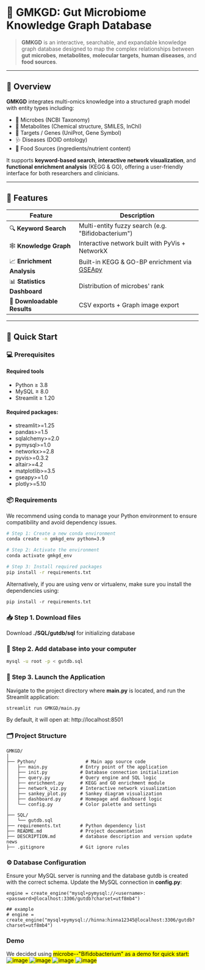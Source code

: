 # 🌿 GMKGD: Gut Microbiome Knowledge Graph Database


> **GMKGD** is an interactive, searchable, and expandable knowledge graph database designed to map the complex relationships between **gut microbes**, **metabolites**, **molecular targets**, **human diseases**, and **food sources**.

---

## 🧬 Overview

**GMKGD** integrates multi-omics knowledge into a structured graph model with entity types including:

- 🦠 Microbes (NCBI Taxonomy)
- 🧪 Metabolites (Chemical structure, SMILES, InChI)
- 🎯 Targets / Genes (UniProt, Gene Symbol)
- 🩺 Diseases (DOID ontology)
- 🍎 Food Sources (ingredients/nutrient content)

It supports **keyword-based search**, **interactive network visualization**, and **functional enrichment analysis** (KEGG & GO), offering a user-friendly interface for both researchers and clinicians.

---

## 🔧 Features

| Feature                        | Description |
|-------------------------------|-------------|
| 🔍 **Keyword Search**         | Multi-entity fuzzy search (e.g. "Bifidobacterium") |
| 🕸️ **Knowledge Graph**        | Interactive network built with PyVis + NetworkX |
| 📈 **Enrichment Analysis**    | Built-in KEGG & GO-BP enrichment via [GSEApy](https://github.com/zqfang/GSEApy) |
| 📊 **Statistics Dashboard**   | Distribution of microbes' rank |
| 💾 **Downloadable Results**  | CSV exports + Graph image export |

---

## 🚀 Quick Start
### 💻 Prerequisites
#### Required tools
- Python ≥ 3.8
- MySQL ≥ 8.0
- Streamlit ≥ 1.20

#### Required packages:
- streamlit>=1.25
- pandas>=1.5
- sqlalchemy>=2.0
- pymysql>=1.0
- networkx>=2.8
- pyvis>=0.3.2
- altair>=4.2
- matplotlib>=3.5
- gseapy>=1.0
- plotly>=5.10

### 📦 Requirements
We recommend using conda to manage your Python environment to ensure compatibility and avoid dependency issues.
```bash
# Step 1: Create a new conda environment
conda create -n gmkgd_env python=3.9

# Step 2: Activate the environment
conda activate gmkgd_env

# Step 3: Install required packages
pip install -r requirements.txt
```

Alternatively, if you are using venv or virtualenv, make sure you install the dependencies using:
```{bash}
pip install -r requirements.txt
```

### 📥 Step 1. Download files
Download **./SQL/gutdb/sql** for initializing database

### 🧰 Step 2. Add database into your computer
```bash
mysql -u root -p < gutdb.sql
```

### 🚀 Step 3. Launch the Application
Navigate to the project directory where **main.py** is located, and run the Streamlit application:
```bash
streamlit run GMKGD/main.py
```
By default, it will open at: http://localhost:8501

### 🗂 Project Structure
```{graphql}
GMKGD/
│
├── Python/                  # Main app source code
│   ├── main.py            # Entry point of the application
│   ├── init.py            # Database connection initialization
│   ├── query.py           # Query engine and SQL logic
│   ├── enrichment.py      # KEGG and GO enrichment module
│   ├── network_viz.py     # Interactive network visualization
│   ├── sankey_plot.py     # Sankey diagram visualization
│   ├── dashboard.py       # Homepage and dashboard logic
│   └── config.py          # Color palette and settings
│
├── SQL/               
│   └── gutdb.sql
├── requirements.txt       # Python dependency list
├── README.md              # Project documentation
├── DESCRIPTION.md         # database description and version update news
├── .gitignore             # Git ignore rules
```

### ⚙️ Database Configuration
Ensure your MySQL server is running and the database gutdb is created with the correct schema. Update the MySQL connection in **config.py**:
```{python}
engine = create_engine("mysql+pymysql://<username>:<password>@localhost:3306/gutdb?charset=utf8mb4")

## example
# engine = create_engine("mysql+pymysql://hinna:hinna12345@localhost:3306/gutdb?charset=utf8mb4")
```

### Demo
We decided using <mark>microbe--"Bifidobacterium" as a demo for quick start:
![image](https://github.com/user-attachments/assets/8e2f0e4d-439c-4ee2-8820-c1807dbe6be6)
![image](https://github.com/user-attachments/assets/6790cf0e-3856-488a-8916-8726b484c5ef)
![image](https://github.com/user-attachments/assets/a21ad947-5de0-4dd8-9818-b01740356fd1)
![image](https://github.com/user-attachments/assets/8fd23066-55a7-4145-8b3d-8980ca5de1fa)







